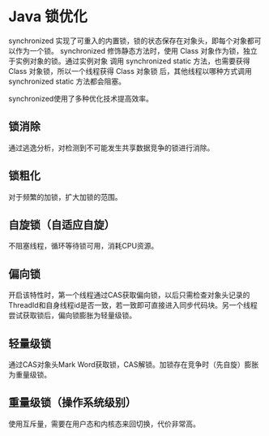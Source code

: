 # Java 锁优化

synchronized 实现了可重入的内置锁，锁的状态保存在对象头，即每个对象都可以作为一个锁。
synchronized 修饰静态方法时，使用 Class 对象作为锁，独立于实例对象的锁。通过实例对象
调用 synchronized static 方法，也需要获得 Class 对象锁，所以一个线程获得 Class 对象锁
后，其他线程以哪种方式调用 synchronized static 方法都会阻塞。

synchronized使用了多种优化技术提高效率。

## 锁消除

通过逃逸分析，对检测到不可能发生共享数据竞争的锁进行消除。

## 锁粗化

对于频繁的加锁，扩大加锁的范围。

## 自旋锁（自适应自旋）

不阻塞线程，循环等待锁可用，消耗CPU资源。

## 偏向锁

开启该特性时，第一个线程通过CAS获取偏向锁，以后只需检查对象头记录的ThreadId和自身线程id是否一致，若一致即可直接进入同步代码块。另一个线程尝试获取锁后，偏向锁膨胀为轻量级锁。

## 轻量级锁

通过CAS对象头Mark Word获取锁，CAS解锁。加锁存在竞争时（先自旋）膨胀为重量级锁。

## 重量级锁（操作系统级别）

使用互斥量，需要在用户态和内核态来回切换，代价非常高。